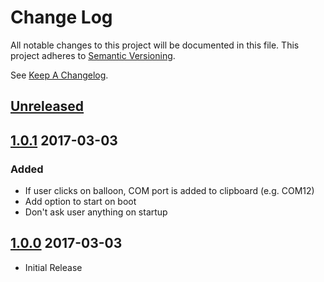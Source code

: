# Change Log
All notable changes to this project will be documented in this file.
This project adheres to [Semantic Versioning](http://semver.org/).

See [Keep A Changelog](http://keepachangelog.com/).

## [Unreleased]

## [1.0.1] 2017-03-03

### Added
- If user clicks on balloon, COM port is added to clipboard (e.g. COM12)
- Add option to start on boot
- Don't ask user anything on startup

## [1.0.0] 2017-03-03

- Initial Release

[Unreleased]: https://github.com/lime45/poe_folk/compare/v1.0.1...master
[1.0.1]: https://github.com/lime45/poe_folk/compare/v1.0.1...v1.0.0
[1.0.0]: https://github.com/lime45/poe_folk/compare/v1.0.0
